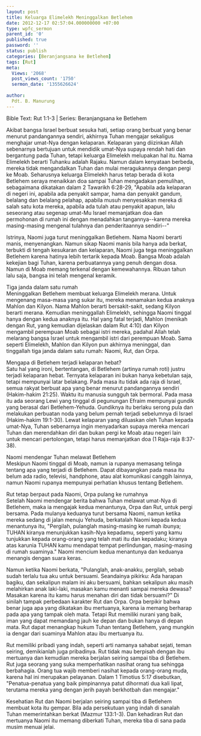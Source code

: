 ```yaml
---
layout: post
title: Keluarga Elimelekh Meninggalkan Betlehem
date: 2012-12-17 02:57:04.000000000 +07:00
type: wpfc_sermon
parent_id: '0'
published: true
password: ''
status: publish
categories: [Beranjangsana ke Betlehem]
tags: [Rut]
meta:
  Views: '2068'
  post_views_count: '1750'
  sermon_date: '1355626624'
  
author:
  Pdt. B. Manurung
---
```

<p>Bible Text: Rut 1:1-3 | Series: Beranjangsana ke Betlehem</p>
<p>Akibat bangsa Israel berbuat sesuka hati, setiap orang berbuat yang benar menurut pandangannya sendiri, akhirnya Tuhan mengajar sekaligus menghajar umat-Nya dengan kelaparan. Kelaparan yang diizinkan Allah sebenarnya bertujuan untuk mendidik umat-Nya supaya rendah hati dan bergantung pada Tuhan, tetapi keluarga Elimelekh melupakan hal itu. Nama Elimelekh berarti Tuhanku adalah Rajaku. Namun dalam kenyataan berbeda, mereka tidak mengandalkan Tuhan dan mulai meragukannya dengan pergi ke Moab. Seharusnya keluarga Elimelekh harus tetap berada di kota Betlehem seraya menaikkan doa sampai Tuhan mengadakan pemulihan, sebagaimana dikatakan dalam 2 Tawarikh 6:28-29, "Apabila ada kelaparan di negeri ini, apabila ada penyakit sampar, hama dan penyakit gandum, belalang dan belalang pelahap, apabila musuh menyesakkan mereka di salah satu kota mereka, apabila ada tulah atau penyakit apapun, lalu seseorang atau segenap umat-Mu Israel memanjatkan doa dan permohonan di rumah ini dengan menadahkan tangannya--karena mereka masing-masing mengenal tulahnya dan penderitaannya sendiri--"</p>
<p>Istrinya, Naomi juga turut meninggalkan Betlehem. Nama Naomi berarti manis, menyenangkan. Namun sikap Naomi manis bila hanya ada berkat, terbukti di tengah kesukaran dan kelaparan, Naomi juga tega meninggalkan Betlehem karena hatinya lebih tertarik kepada Moab. Bangsa Moab adalah kekejian bagi Tuhan, karena perbuatannya yang penuh dengan dosa. Namun di Moab memang terkenal dengan kemewahannya. Ribuan tahun lalu saja, bangsa ini telah mengenal keramik.</p>
<p>Tiga janda dalam satu rumah<br />
Meninggalkan Betlehem membuat keluarga Elimelekh merana. Untuk mengenang masa-masa yang sukar itu, mereka menamakan kedua anaknya Mahlon dan Kilyon. Nama Mahlon berarti bersakit-sakit, sedang Kilyon berarti merana. Kemudian meninggallah Elimelekh, sehingga Naomi tinggal hanya dengan kedua anaknya itu. Hal yang fatal terjadi, Mahlon (menikah dengan Rut, yang kemudian dijelaskan dalam Rut 4:10) dan Kilyon mengambil perempuan Moab sebagai istri mereka, padahal Allah telah melarang bangsa Israel untuk mengambil istri dari perempuan Moab. Sama seperti Elimelekh, Mahlon dan Kilyon pun akhirnya meninggal, dan tinggallah tiga janda dalam satu rumah: Naomi, Rut, dan Orpa.</p>
<p>Mengapa di Betlehem terjadi kelaparan hebat?<br />
Satu hal yang ironi, bertentangan, di Betlehem (artinya rumah roti) justru terjadi kelaparan hebat. Ternyata kelaparan ini bukan hanya kebetulan saja, tetapi mempunyai latar belakang. Pada masa itu tidak ada raja di Israel, semua rakyat berbuat apa yang benar menurut pandangannya sendiri (Hakim-hakim 21:25). Waktu itu manusia sungguh tak bermoral. Pada masa itu ada seorang Lewi yang tinggal di pegunungan Efraim mempunyai gundik yang berasal dari Betlehem-Yehuda. Gundiknya itu berlaku serong pula dan melakukan perbuatan noda yang belum pernah terjadi sebelumnya di Israel (Hakim-hakim 19:1-30). Lewat kelaparan yang diluaskan oleh Tuhan kepada umat-Nya, Tuhan sebenarnya ingin menyadarkan supaya mereka mencari Tuhan dan merendahkan diri dan bukan pergi ke Moab atau negeri lain untuk mencari pertolongan, tetapi harus memanjatkan doa (1 Raja-raja 8:37-38).</p>
<p>Naomi mendengar Tuhan melawat Betlehem<br />
Meskipun Naomi tinggal di Moab, namun ia rupanya memasang telinga tentang apa yang terjadi di Betlehem. Dapat dibayangkan pada masa itu belum ada radio, televisi, handphone, atau alat komunikasi canggih lainnya, namun Naomi rupanya mempunyai perhatian khusus tentang Betlehem.</p>
<p>Rut tetap berpaut pada Naomi, Orpa pulang ke rumahnya<br />
Setelah Naomi mendengar berita bahwa Tuhan melawat umat-Nya di Betlehem, maka ia mengajak kedua menantunya, Orpa dan Rut, untuk pergi bersama. Pada mulanya keduanya turut bersama Naomi, namun ketika mereka sedang di jalan menuju Yehuda, berkatalah Naomi kepada kedua menantunya itu, "Pergilah, pulanglah masing-masing ke rumah ibunya; TUHAN kiranya menunjukkan kasih-Nya kepadamu, seperti yang kamu tunjukkan kepada orang-orang yang telah mati itu dan kepadaku; kiranya atas karunia TUHAN kamu mendapat tempat perlindungan, masing-masing di rumah suaminya." Naomi mencium kedua menantunya dan keduanya menangis dengan suara keras.</p>
<p>Namun ketika Naomi berkata, "Pulanglah, anak-anakku, pergilah, sebab sudah terlalu tua aku untuk bersuami. Seandainya pikirku: Ada harapan bagiku, dan sekalipun malam ini aku bersuami, bahkan sekalipun aku masih melahirkan anak laki-laki, masakan kamu menanti sampai mereka dewasa? Masakan karena itu kamu harus menahan diri dan tidak bersuami?" Di sinilah tampak perbedaan karakter Rut dan Orpa. Orpa berpikir bahwa benar juga apa yang dikatakan ibu mertuanya, karena ia memang berharap pada apa yang tampak oleh mata. Tetapi Rut memiliki nurani yang baik, iman yang dapat memandang jauh ke depan dan bukan hanya di depan mata. Rut dapat menangkap hukum Tuhan tentang Betlehem, yang mungkin ia dengar dari suaminya Mahlon atau ibu mertuanya itu.</p>
<p>Rut memiliki pribadi yang indah, seperti arti namanya sahabat sejati, teman seiring, demikianlah juga pribadinya. Rut tidak mau berpisah dengan ibu mertuanya dan kemudian mereka berjalan seiring sampai tiba di Betlehem. Rut juga seorang yang suka memperhatikan nasihat orang tua sehingga berbahagia. Orang tua wajib memberi nasihat kepada orang-orang muda, karena hal ini merupakan pelayanan. Dalam 1 Timotius 5:17 disebutkan, "Penatua-penatua yang baik pimpinannya patut dihormati dua kali lipat, terutama mereka yang dengan jerih payah berkhotbah dan mengajar."</p>
<p>Kesehatian Rut dan Naomi berjalan seiring sampai tiba di Betlehem membuat kota itu gempar. Bila ada persekutuan yang indah di sanalah Tuhan memerintahkan berkat (Mazmur 133:1-3). Dan kehadiran Rut dan mertuanya Naomi itu memang diberkati Tuhan, mereka tiba di sana pada musim menuai jelai.</p>
